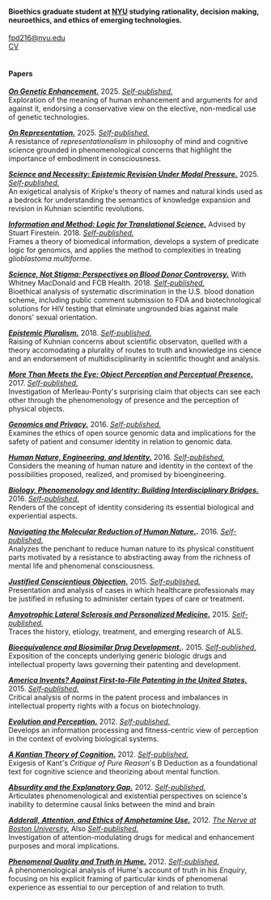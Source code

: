 #### Bioethics graduate student at [NYU](https://wp.nyu.edu/centerforbioethics/) studying rationality, decision making, neuroethics, and ethics of emerging technologies.

[fpd216@nyu.edu](mailto:fpd216@nyu.edu)\
[CV](https://fpdevita.github.io/CV/FrankPDeVita08.2025.pdf)\
<br>

#### Papers

***[On Genetic Enhancement.](https://fpdevita.github.io/Papers/Bioethics/OnGeneticEnhancement.pdf)*** 2025. _[Self-published.](http://dx.doi.org/10.13140/RG.2.2.16642.80324)_\
Exploration of the meaning of human enhancement and arguments for and against it, endorsing a conservative view on the elective, non-medical use of genetic technologies.

***[On Representation.](https://fpdevita.github.io/Papers/Philosophy/OnRepresentation.pdf)*** 2025. _[Self-published.](http://dx.doi.org/10.13140/RG.2.2.15590.13129)_\
A resistance of _representationalism_ in philosophy of mind and cognitive science grounded in phenomenological concerns that highlight the importance of embodiment in consciousness.

***[Science and Necessity: Epistemic Revision Under Modal Pressure.](https://fpdevita.github.io/Papers/Philosophy/ScienceandNecessity.pdf)*** 2025. _[Self-published.](http://dx.doi.org/10.13140/RG.2.2.32367.34729)_\
An exigetical analysis of Kripke's theory of names and natural kinds used as a bedrock for understanding the semantics of knowledge expansion and revision in Kuhnian scientific revolutions.

***[Information and Method: Logic for Translational Science.](https://fpdevita.github.io/Papers/Biotech/InformationandMethod.pdf)*** Advised by Stuart Firestein. 2018. _[Self-published.](http://dx.doi.org/10.13140/RG.2.2.26383.09122)_\
Frames a theory of biomedical information, develops a system of predicate logic for genomics, and applies the method to complexities in treating _glioblastoma multiforme_.

***[Science, Not Stigma: Perspectives on Blood Donor Controversy.](https://fpdevita.github.io/Papers/Bioethics/ScienceNotStigma.pdf)*** With Whitney MacDonald and FCB Health. 2018. _[Self-published.](http://dx.doi.org/10.13140/RG.2.2.13459.39200)_\
Bioethical analysis of systematic discrimination in the U.S. blood donation scheme, including public comment submission to FDA and biotechnological solutions for HIV testing that eliminate ungrounded bias against male donors' sexual orientation.

***[Epistemic Pluralism.](https://fpdevita.github.io/Papers/Philosophy/EpistemicPluralism.pdf)*** 2018. _[Self-published.](http://dx.doi.org/10.13140/RG.2.2.27430.84800)_\
Raising of Kuhnian concerns about scientific observaton, quelled with a theory accomodating a plurality of routes to truth and knowledge ins cience and an endorsement of multidisciplinarity in scientific thought and analysis.

***[More Than Meets the Eye: Object Perception and Perceptual Presence.](https://fpdevita.github.io/Papers/Philosophy/MoreThanMeetstheEye.pdf)*** 2017. _[Self-published.](http://dx.doi.org/10.13140/RG.2.2.29011.90400)_\
Investigation of Merleau-Ponty's surprising claim that objects can see each other through the phenomenology of presence and the perception of physical objects.

***[Genomics and Privacy.](https://fpdevita.github.io/Papers/Bioethics/GenomicsandPrivacy.pdf)*** 2016. _[Self-published.](http://dx.doi.org/10.13140/RG.2.2.20579.05927)_\
Examines the ethics of open source genomic data and implications for the safety of patient and consumer identity in relation to genomic data.

***[Human Nature, Engineering, and Identity.](https://fpdevita.github.io/Papers/Philosophy/HumanNatureEngineeringandIdentity.pdf)*** 2016. _[Self-published.](http://dx.doi.org/10.13140/RG.2.2.35722.79047)_\
Considers the meaning of human nature and identity in the context of the possibilities proposed, realized, and promised by bioengineering. 

***[Biology, Phenomenology and Identity: Building Interdisciplinary Bridges.](https://fpdevita.github.io/Papers/Philosophy/BuildingBridges.pdf)*** 2016. _[Self-published.](http://dx.doi.org/10.13140/RG.2.2.34648.00001)_\
Renders of the concept of identity considering its essential biological and experiential aspects. 

***[Navigating the Molecular Reduction of Human Nature.](https://fpdevita.github.io/Papers/Philosophy/MolecularReduction.pdf).*** 2016. _[Self-published.](http://dx.doi.org/10.13140/RG.2.2.27937.11367)_\
Analyzes the penchant to reduce human nature to its physical constituent parts motivated by a resistance to abstracting away from the richness of mental life and phenomenal consciousness.

***[Justified Conscientious Objection.](https://fpdevita.github.io/Papers/Bioethics/JustifiedConscientiousObjection.pdf)*** 2015. _[Self-published.](http://dx.doi.org/10.13140/RG.2.2.29967.09121)_\
Presentation and analysis of cases in which healthcare professionals may be justified in refusing to administer certain types of care or treatment.

***[Amyotrophic Lateral Sclerosis and Personalized Medicine.](https://fpdevita.github.io/Papers/Biotech/ALSandPersonalizedMedicine.pdf)*** 2015. _[Self-published.](http://dx.doi.org/10.13140/RG.2.2.19548.50563)_\
Traces the history, etiology, treatment, and emerging research of ALS.

***[Bioequivalence and Biosimilar Drug Development.](https://fpdevita.github.io/Papers/Biotech/Bioequivalence.pdf).*** 2015. _[Self-published.](http://dx.doi.org/10.13140/RG.2.2.10430.80965)_\
Exposition of the concepts underlying generic biologic drugs and intellectual property laws governing their patenting and development.

***[America Invents? Against First-to-File Patenting in the United States.](https://fpdevita.github.io/Papers/Biotech/AmericaInvents.pdf)*** 2015. _[Self-published.](http://dx.doi.org/10.13140/RG.2.2.26480.57608)_\
Critical analysis of norms in the patent process and imbalances in intellectual property rights with a focus on biotechnology.

***[Evolution and Perception.](http://fpdevita.github.io/Papers/Philosophy/EvolutionandPerception.pdf)*** 2012. _[Self-published.](http://dx.doi.org/10.13140/RG.2.2.21226.22720)_\
Develops an information processing and fitness-centric view of perception in the context of evolving biological systems.

***[A Kantian Theory of Cognition.](https://fpdevita.github.io/Papers/Philosophy/AKantianTheoryofCognition.pdf)*** 2012. _[Self-published.](http://dx.doi.org/10.13140/RG.2.2.21578.48326)_\
Exigesis of Kant's _Critique of Pure Reason_'s B Deduction as a foundational text for cognitive science and theorizing about mental function.

***[Absurdity and the Explanatory Gap.](https://fpdevita.github.io/Papers/Philosophy/AbsurdityandtheExplanatoryGap.pdf)*** 2012. _[Self-published.](http://dx.doi.org/10.13140/RG.2.2.23759.19361)_\
Articulates phenomenological and existential perspectives on science's inability to determine causal links between the mind and brain

***[Adderall, Attention, and Ethics of Amphetamine Use.](https://fpdevita.github.io/Papers/Bioethics/AdderallandEthics.pdf)*** 2012. [_The Nerve at Boston University._](https://open.bu.edu/server/api/core/bitstreams/921323c7-1ad1-41b3-a478-8fd58221e321/content) Also _[Self-published.](http://dx.doi.org/10.13140/RG.2.2.10855.15524)_\
Investigation of attention-modulating drugs for medical and enhancement purposes and moral implications.

***[Phenomenal Quality and Truth in Hume.](https://fpdevita.github.io/Papers/Philosophy/PhenonenalQualityandTruthinHume.pdf)*** 2012. _[Self-published.](http://dx.doi.org/10.13140/RG.2.2.23759.19361)_\
A phenomenological analysis of Hume's account of truth in his _Enquiry_, focusing on his explicit framing of particular kinds of phenomenal experience as essential to our perception of and relation to truth.
